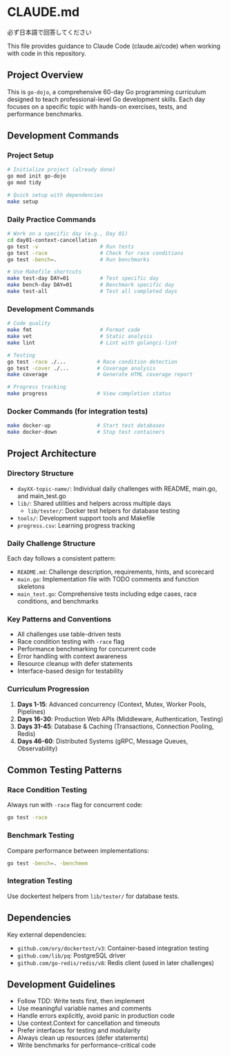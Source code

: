 # CLAUDE.md
必ず日本語で回答してください

This file provides guidance to Claude Code (claude.ai/code) when working with code in this repository.

## Project Overview

This is `go-dojo`, a comprehensive 60-day Go programming curriculum designed to teach professional-level Go development skills. Each day focuses on a specific topic with hands-on exercises, tests, and performance benchmarks.

## Development Commands

### Project Setup
```bash
# Initialize project (already done)
go mod init go-dojo
go mod tidy

# Quick setup with dependencies
make setup
```

### Daily Practice Commands
```bash
# Work on a specific day (e.g., Day 01)
cd day01-context-cancellation
go test -v                    # Run tests
go test -race                 # Check for race conditions
go test -bench=.              # Run benchmarks

# Use Makefile shortcuts
make test-day DAY=01          # Test specific day
make bench-day DAY=01         # Benchmark specific day
make test-all                 # Test all completed days
```

### Development Commands
```bash
# Code quality
make fmt                      # Format code
make vet                      # Static analysis
make lint                     # Lint with golangci-lint

# Testing
go test -race ./...          # Race condition detection
go test -cover ./...         # Coverage analysis
make coverage                # Generate HTML coverage report

# Progress tracking
make progress                # View completion status
```

### Docker Commands (for integration tests)
```bash
make docker-up               # Start test databases
make docker-down             # Stop test containers
```

## Project Architecture

### Directory Structure
- `dayXX-topic-name/`: Individual daily challenges with README, main.go, and main_test.go
- `lib/`: Shared utilities and helpers across multiple days
  - `lib/tester/`: Docker test helpers for database testing
- `tools/`: Development support tools and Makefile
- `progress.csv`: Learning progress tracking

### Daily Challenge Structure
Each day follows a consistent pattern:
- `README.md`: Challenge description, requirements, hints, and scorecard
- `main.go`: Implementation file with TODO comments and function skeletons
- `main_test.go`: Comprehensive tests including edge cases, race conditions, and benchmarks

### Key Patterns and Conventions
- All challenges use table-driven tests
- Race condition testing with `-race` flag
- Performance benchmarking for concurrent code
- Error handling with context awareness
- Resource cleanup with defer statements
- Interface-based design for testability

### Curriculum Progression
1. **Days 1-15**: Advanced concurrency (Context, Mutex, Worker Pools, Pipelines)
2. **Days 16-30**: Production Web APIs (Middleware, Authentication, Testing)
3. **Days 31-45**: Database & Caching (Transactions, Connection Pooling, Redis)
4. **Days 46-60**: Distributed Systems (gRPC, Message Queues, Observability)

## Common Testing Patterns

### Race Condition Testing
Always run with `-race` flag for concurrent code:
```bash
go test -race
```

### Benchmark Testing
Compare performance between implementations:
```bash
go test -bench=. -benchmem
```

### Integration Testing
Use dockertest helpers from `lib/tester/` for database tests.

## Dependencies

Key external dependencies:
- `github.com/ory/dockertest/v3`: Container-based integration testing
- `github.com/lib/pq`: PostgreSQL driver
- `github.com/go-redis/redis/v8`: Redis client (used in later challenges)

## Development Guidelines

- Follow TDD: Write tests first, then implement
- Use meaningful variable names and comments
- Handle errors explicitly, avoid panic in production code
- Use context.Context for cancellation and timeouts
- Prefer interfaces for testing and modularity
- Always clean up resources (defer statements)
- Write benchmarks for performance-critical code

